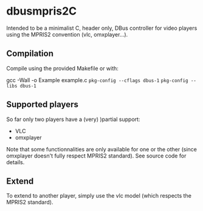 # dbusmpris2C
Intended to be a minimalist C, header only, DBus controller for video players using the MPRIS2 convention (vlc, omxplayer...).

## Compilation
Compile using the provided Makefile or with:

gcc -Wall -o Example example.c `pkg-config --cflags dbus-1` `pkg-config --libs dbus-1`

## Supported players
So far only two players have a (very) )partial support:
- VLC
- omxplayer

Note that some functionnalities are only available for one or the other (since omxplayer doesn't fully respect MPRIS2 standard). See source code for details.

## Extend
To extend to another player, simply use the vlc model (which respects the MPRIS2 standard).
